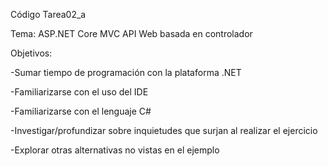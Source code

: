 ﻿Código Tarea02_a

Tema: ASP.NET Core MVC
API Web basada en controlador


Objetivos:

  -Sumar tiempo de programación con la plataforma .NET
  
  -Familiarizarse con el uso del IDE
  
  -Familiarizarse con el lenguaje C#
  
  -Investigar/profundizar sobre inquietudes que surjan al realizar el ejercicio
  
  -Explorar otras alternativas no vistas en el ejemplo
